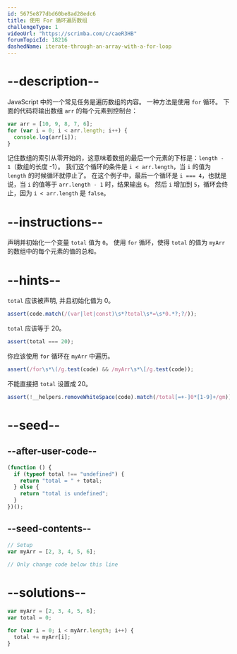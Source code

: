 ```yaml
---
id: 5675e877dbd60be8ad28edc6
title: 使用 For 循环遍历数组
challengeType: 1
videoUrl: "https://scrimba.com/c/caeR3HB"
forumTopicId: 18216
dashedName: iterate-through-an-array-with-a-for-loop
---
```


# --description--

JavaScript 中的一个常见任务是遍历数组的内容。 一种方法是使用 `for` 循环。 下面的代码将输出数组 `arr` 的每个元素到控制台：

```js
var arr = [10, 9, 8, 7, 6];
for (var i = 0; i < arr.length; i++) {
  console.log(arr[i]);
}
```

记住数组的索引从零开始的，这意味着数组的最后一个元素的下标是：`length - 1`（数组的长度 -1）。 我们这个循环的条件是 `i < arr.length`，当 `i` 的值为 `length` 的时候循环就停止了。 在这个例子中，最后一个循环是 `i === 4`，也就是说，当 `i` 的值等于 `arr.length - 1` 时，结果输出 `6`。 然后 `i` 增加到 `5`，循环会终止，因为 `i < arr.length` 是 `false`。

# --instructions--

声明并初始化一个变量 `total` 值为 `0`。 使用 `for` 循环，使得 `total` 的值为 `myArr` 的数组中的每个元素的值的总和。

# --hints--

`total` 应该被声明, 并且初始化值为 0。

```js
assert(code.match(/(var|let|const)\s*?total\s*=\s*0.*?;?/));
```

`total` 应该等于 20。

```js
assert(total === 20);
```

你应该使用 `for` 循环在 `myArr` 中遍历。

```js
assert(/for\s*\(/g.test(code) && /myArr\s*\[/g.test(code));
```

不能直接把 `total` 设置成 20。

```js
assert(!__helpers.removeWhiteSpace(code).match(/total[=+-]0*[1-9]+/gm));
```

# --seed--

## --after-user-code--

```js
(function () {
  if (typeof total !== "undefined") {
    return "total = " + total;
  } else {
    return "total is undefined";
  }
})();
```

## --seed-contents--

```js
// Setup
var myArr = [2, 3, 4, 5, 6];

// Only change code below this line
```

# --solutions--

```js
var myArr = [2, 3, 4, 5, 6];
var total = 0;

for (var i = 0; i < myArr.length; i++) {
  total += myArr[i];
}
```
